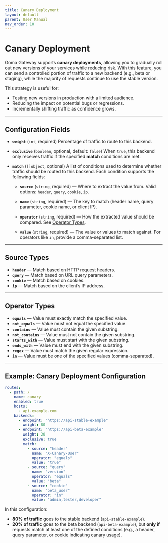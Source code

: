 ```yaml
---
title: Canary Deployment
layout: default
parent: User Manual
nav_order: 10
---
```


# Canary Deployment

Goma Gateway supports **canary deployments**, allowing you to gradually roll out new versions of your services while reducing risk. With this feature, you can send a controlled portion of traffic to a new backend (e.g., beta or staging), while the majority of requests continue to use the stable version.

This strategy is useful for:

* Testing new versions in production with a limited audience.
* Reducing the impact on potential bugs or regressions.
* Incrementally shifting traffic as confidence grows.

---

## Configuration Fields

* **`weight`** (`int`, required)
  Percentage of traffic to route to this backend.

* **`exclusive`** (`boolean`, optional, default: `false`)
  When `true`, this backend only receives traffic if the specified **match** conditions are met.

* **`match`** (`[]object`, optional)
  A list of conditions used to determine whether traffic should be routed to this backend. Each condition supports the following fields:

    * **`source`** (`string`, required) — Where to extract the value from.
      Valid options: `header`, `query`, `cookie`, `ip`.

    * **`name`** (`string`, required) — The key to match (header name, query parameter, cookie name, or client IP).

    * **`operator`** (`string`, required) — How the extracted value should be compared. See [Operator Types](#operatortype).

    * **`value`** (`string`, required) — The value or values to match against. For operators like `in`, provide a comma-separated list.

---

## Source Types

* **`header`** — Match based on HTTP request headers.
* **`query`** — Match based on URL query parameters.
* **`cookie`** — Match based on cookies.
* **`ip`** — Match based on the client’s IP address.

---

## Operator Types

* **`equals`** — Value must exactly match the specified value.
* **`not_equals`** — Value must not equal the specified value.
* **`contains`** — Value must contain the given substring.
* **`not_contains`** — Value must not contain the given substring.
* **`starts_with`** — Value must start with the given substring.
* **`ends_with`** — Value must end with the given substring.
* **`regex`** — Value must match the given regular expression.
* **`in`** — Value must be one of the specified values (comma-separated).

---

## Example: Canary Deployment Configuration

```yaml
routes:
  - path: /
    name: canary
    enabled: true
    hosts:
      - api.example.com
    backends:
      - endpoint: "https://api-stable-example"
        weight: 80
      - endpoint: "https://api-beta-example"
        weight: 20
        exclusive: true
        match:
          - source: "header"
            name: "X-Canary-User"
            operator: "equals"
            value: "true"
          - source: "query"
            name: "version"
            operator: "equals"
            value: "beta"
          - source: "cookie"
            name: "beta_user"
            operator: "in"
            value: "admin,tester,developer"
```

In this configuration:

* **80% of traffic** goes to the stable backend (`api-stable-example`).
* **20% of traffic** goes to the beta backend (`api-beta-example`), but **only if** requests match at least one of the defined conditions (e.g., a header, query parameter, or cookie indicating canary usage).

